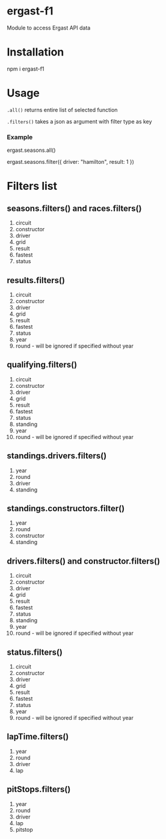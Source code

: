 # ergast-f1

Module to access Ergast API data

# Installation
npm i ergast-f1

# Usage

`.all()` returns entire list of selected function

`.filters()` takes a json as argument with filter type as key

### Example

ergast.seasons.all()

ergast.seasons.filter({
    driver: "hamilton",
    result: 1
})

# Filters list

## seasons.filters() and races.filters()
1. circuit
2. constructor
3. driver
4. grid
5. result
6. fastest
7. status

## results.filters()
1. circuit
2. constructor
3. driver
4. grid
5. result
6. fastest
7. status
8. year
9. round - will be ignored if specified without year

## qualifying.filters()
1. circuit
2. constructor
3. driver
4. grid
5. result
6. fastest
7. status
7. standing
8. year
9. round - will be ignored if specified without year

## standings.drivers.filters()
1. year
2. round
3. driver
4. standing

## standings.constructors.filter()
1. year
2. round
3. constructor
4. standing

## drivers.filters() and constructor.filters()
1. circuit
2. constructor
3. driver
4. grid
5. result
6. fastest
7. status
7. standing
8. year
9. round - will be ignored if specified without year

## status.filters()
1. circuit
2. constructor
3. driver
4. grid
5. result
6. fastest
7. status
8. year
9. round - will be ignored if specified without year

## lapTime.filters()
1. year
2. round
3. driver
4. lap

## pitStops.filters()
1. year
2. round
3. driver
4. lap
5. pitstop